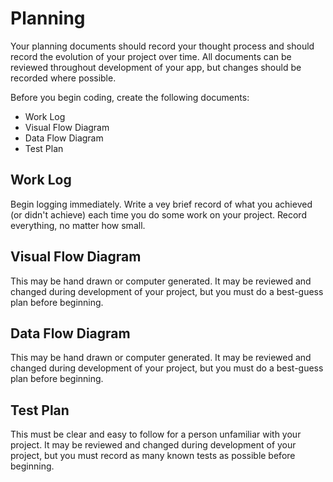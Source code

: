 # Planning

Your planning documents should record your thought process and should record the evolution of your project over time. All documents can be reviewed throughout development of your app, but changes should be recorded where possible.

Before you begin coding, create the following documents:

* Work Log
* Visual Flow Diagram
* Data Flow Diagram
* Test Plan



## Work Log

Begin logging immediately. Write a vey brief record of what you achieved \(or didn't achieve\) each time you do some work on your project. Record everything, no matter how small.



## Visual Flow Diagram

This may be hand drawn or computer generated. It may be reviewed and changed during development of your project, but you must do a best-guess plan before beginning.



## Data Flow Diagram

This may be hand drawn or computer generated. It may be reviewed and changed during development of your project, but you must do a best-guess plan before beginning.



## Test Plan

This must be clear and easy to follow for a person unfamiliar with your project. It may be reviewed and changed during development of your project, but you must record as many known tests as possible before beginning.




